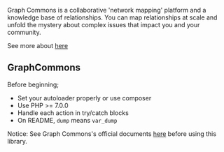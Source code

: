 Graph Commons is a collaborative 'network mapping' platform and a knowledge base of relationships. You can map relationships at scale and unfold the mystery about complex issues that impact you and your community.

See more about [here](//graphcommons.com/about)

## GraphCommons

Before beginning;

- Set your autoloader properly or use composer
- Use PHP >= 7.0.0
- Handle each action in try/catch blocks
- On README, `dump` means `var_dump`

Notice: See Graph Commons's official documents [here](//graphcommons.github.io/api-v1/) before using this library.
